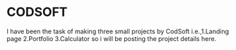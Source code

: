 # CODSOFT
I have been the task of making three small projects by CodSoft i.e.,1.Landing page 2.Portfolio 3.Calculator so i will be posting the project details here.
